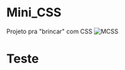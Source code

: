 # Mini_CSS
Projeto pra "brincar" com CSS
![MCSS](https://user-images.githubusercontent.com/80122245/112114284-44c04400-8b8e-11eb-8f4a-649ca63a0a58.png)

# Teste
